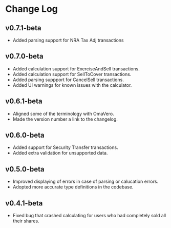 # Change Log

## v0.7.1-beta
* Added parsing support for NRA Tax Adj transactions

## v0.7.0-beta
* Added calculation support for ExerciseAndSell transactions.
* Added calculation support for SellToCover transactions.
* Added parsing suppport for CancelSell transactions.
* Added UI warnings for known issues with the calculator.

## v0.6.1-beta
* Aligned some of the terminology with OmaVero.
* Made the version number a link to the changelog.

## v0.6.0-beta
* Added support for Security Transfer transactions.
* Added extra validation for unsupported data.

## v0.5.0-beta
* Improved displaying of errors in case of parsing or calucation errors.
* Adopted more accurate type definitions in the codebase.

## v0.4.1-beta
* Fixed bug that crashed calculating for users who had completely sold all their shares.

